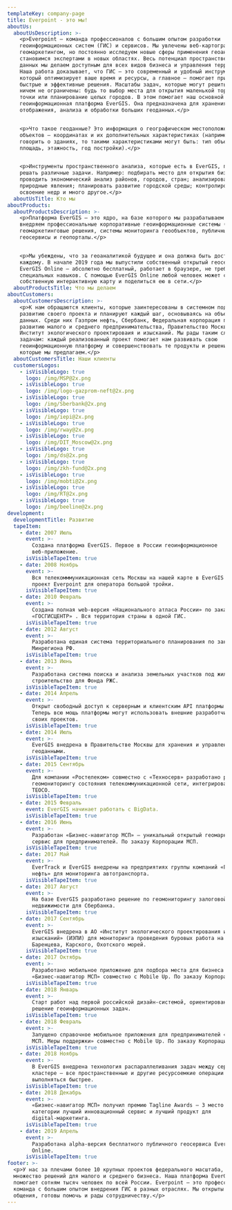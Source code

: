 ```yaml
---
templateKey: company-page
title: Everpoint - это мы!
aboutUs:
  aboutUsDescription: >-
    <p>Everpoint — команда профессионалов с большим опытом разработки
    геоинформационных систем (ГИС) и сервисов. Мы увлечены веб-картографией и
    геомаркетингом, но постоянно исследуем новые сферы применения геоаналитики и
    становимся экспертами в новых областях. Весь потенциал пространственных
    данных мы делаем доступным для всех видов бизнеса и управления территориями.
    Наша работа доказывает, что ГИС — это современный и удобный инструмент,
    который оптимизирует ваше время и ресурсы, а главное — помогает принимать
    быстрые и эффективные решения. Масштабы задач, которые могут решить ГИС,
    ничем не ограничены: будь то выбор места для открытия маленькой торговой
    точки или планирование целых городов. В этом помогает наш основной продукт —
    геоинформационная платформа EverGIS. Она предназначена для хранения,
    отображения, анализа и обработки больших геоданных.</p>


    <p>Что такое геоданные? Это информация о географическом местоположении
    объектов — координатах и их дополнительных характеристиках (например, если
    говорить о зданиях, то такими характеристиками могут быть: тип объекта,
    площадь, этажность, год постройки).</p>


    <p>Инструменты пространственного анализа, которые есть в EverGIS, позволяют
    решать различные задачи. Например: подбирать место для открытия бизнеса;
    проводить экономический анализ районов, городов, стран; анализировать
    природные явления; планировать развитие городской среды; контролировать
    освоение недр и много другое.</p>
  aboutUsTitle: Кто мы
aboutProducts:
  aboutProductsDescription: >-
    <p>Платформа EverGIS — это ядро, на базе которого мы разрабатываем и
    внедряем профессиональные корпоративные геоинформационные системы (ГИС),
    геомаркетинговые решения, системы мониторинга геообъектов, публичные
    геосервисы и геопорталы.</p>


    <p>Мы убеждены, что за геоаналитикой будущее и она должна быть доступна
    каждому. В начале 2019 года мы выпустили собственный открытый геосервис
    EverGIS Online — абсолютно бесплатный, работает в браузере, не требует
    специальных навыков. С помощью EverGIS Online любой человек может создать
    собственную интерактивную карту и поделиться ею в сети.</p>
  aboutProductsTitle: Что мы делаем
aboutCustomers:
  aboutCustomersDescription: >-
    <p>К нам обращаются клиенты, которые заинтересованы в системном подходе к
    развитию своего проекта и планируют каждый шаг, основываясь на объективных
    данных. Среди них Газпром нефть, Сбербанк, Федеральная корпорация по
    развитию малого и среднего предпринимательства, Правительство Москвы,
    Институт экологического проектироваия и изысканий. Мы рады таким сложным
    задачам: каждый реализованный проект помогает нам развивать свою
    геоинформационную платформу и совершенствовать те продукты и решения,
    которые мы предлагаем.</p>
  aboutCustomersTitle: Наши клиенты
  customersLogos:
    - isVisibleLogo: true
      logo: /img/MSP@2x.png
    - isVisibleLogo: true
      logo: /img/logo-gazprom-neft@2x.png
    - isVisibleLogo: true
      logo: /img/Sberbank@2x.png
    - isVisibleLogo: true
      logo: /img/iepi@2x.png
    - isVisibleLogo: true
      logo: /img/rway@2x.png
    - isVisibleLogo: true
      logo: /img/DIT_Moscow@2x.png
    - isVisibleLogo: true
      logo: /img/ds@2x.png
    - isVisibleLogo: true
      logo: /img/zkh-fund@2x.png
    - isVisibleLogo: true
      logo: /img/mobti@2x.png
    - isVisibleLogo: true
      logo: /img/RT@2x.png
    - isVisibleLogo: true
      logo: /img/beeline@2x.png
development:
  developmentTitle: Развитие
  tapeItem:
    - date: 2007 Июль
      event: >-
        Создана платформа EverGIS. Первое в России геоинформационное
        веб-приложение.
      isVisibleTapeItem: true
    - date: 2008 Ноябрь
      event: >-
        Вся телекомммуникационная сеть Москвы на нашей карте в EverGIS — первый
        проект Everpoint для оператора большой тройки.
      isVisibleTapeItem: true
    - date: 2010 Февраль
      event: >-
        Создана полная web-версия «Национального атласа России» по заказу ФГУП
        «ГОСГИСЦЕНТР» . Вся территория страны в одной ГИС.
      isVisibleTapeItem: true
    - date: 2012 Август
      event: >-
        Разработана единая система территориального планирования по заказу
        Минрегиона РФ.
      isVisibleTapeItem: true
    - date: 2013 Июнь
      event: >-
        Разработана система поиска и анализа земельных участков под жилищное
        строительство для Фонда РЖС.
      isVisibleTapeItem: true
    - date: 2014 Апрель
      event: >-
        Открыт свободный доступ к серверным и клиентским API платформы EverGIS.
        Теперь всю мощь платформы могут использовать внешние разработчики для
        своих проектов.
      isVisibleTapeItem: true
    - date: 2014 Июль
      event: >-
        EverGIS внедрена в Правительстве Москвы для хранения и управления
        геоданными.
      isVisibleTapeItem: true
    - date: 2015 Сентябрь
      event: >-
        Для компании «Ростелеком» совместно с «Техносерв» разработано решение по
        геомониторингу состояния телекоммуникационной сети, интегрированное с
        TEOCO.
      isVisibleTapeItem: true
    - date: 2015 Февраль
      event: EverGIS начинает работать с BigData.
      isVisibleTapeItem: true
    - date: 2016 Июнь
      event: >-
        Разработан «Бизнес-навигатор МСП» — уникальный открытый геомаркетинговый
        сервис для предпринимателей. По заказу Корпорации МСП.
      isVisibleTapeItem: true
    - date: 2017 Май
      event: >-
        EverTrack и EverGIS внедрены на предприятиях группы компаний «Газпром
        нефть» для мониторинга автотранспорта.
      isVisibleTapeItem: true
    - date: 2017 Август
      event: >-
        На базе EverGIS разработано решение по геомониторингу залоговой
        недвижимости для Сбербанка.
      isVisibleTapeItem: true
    - date: 2017 Сентябрь
      event: >-
        EverGIS внедрена в АО «Институт экологического проектирования и
        изысканий» (ИЭПИ) для мониторинга проведения буровых работа на шельфе
        Баренцева, Карского, Охотского морей.
      isVisibleTapeItem: true
    - date: 2017 Октябрь
      event: >-
        Разработано мобильное приложение для подбора места для бизнеса
        «Бизнес-навигатор МСП» совместно с Mobile Up. По заказу Корпорации МСП.
      isVisibleTapeItem: true
    - date: 2018 Январь
      event: >-
        Старт работ над первой российской дизайн-системой, ориентированной на
        решение геоинформационных задач.
      isVisibleTapeItem: true
    - date: 2018 Февраль
      event: >-
        Запущено справочное мобильное приложения для предпринимателей «Навигатор
        МСП. Меры поддержки» совместно с Mobile Up. По заказу Корпорации МСП.
      isVisibleTapeItem: true
    - date: 2018 Ноябрь
      event: >-
        В EverGIS внедрена технология распараллеливания задач между серверами в 
        кластере — все пространственные и другие ресурсоемкие операции стали
        выполняться быстрее.
      isVisibleTapeItem: true
    - date: 2018 Декабрь
      event: >-
        «Бизнес-навигатор МСП» получил премию Tagline Awards — 3 место в
        категории лучший инновационный сервис и лучший продукт для
        digital-маркетинга.
      isVisibleTapeItem: true
    - date: 2019 Апрель
      event: >-
        Разработана alpha-версия бесплатного публичного геосервиса EverGIS
        Online.
      isVisibleTapeItem: true
footer: >-
  <p>У нас за плечами более 10 крупных проектов федерального масштаба, а также
  множество решений для малого и среднего бизнеса. Наша платформа EverGIS
  помогает сотням тысяч человек по всей России. Everpoint — это профессиональная
  команда с большим опытом внедрения ГИС в разных отраслях. Мы открыты для
  общения, готовы помочь и рады сотрудничеству.</p>
---
```


